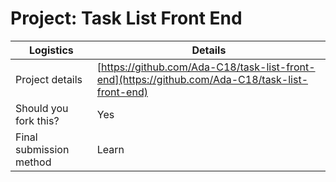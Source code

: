 # Project: Task List Front End

| Logistics               | Details                                                                                |
| ----------------------- | -------------------------------------------------------------------------------------- |
| Project details         | [https://github.com/Ada-C18/task-list-front-end](https://github.com/Ada-C18/task-list-front-end) |
| Should you fork this?   | Yes                                                                                    |
| Final submission method | Learn                                                                                  |
